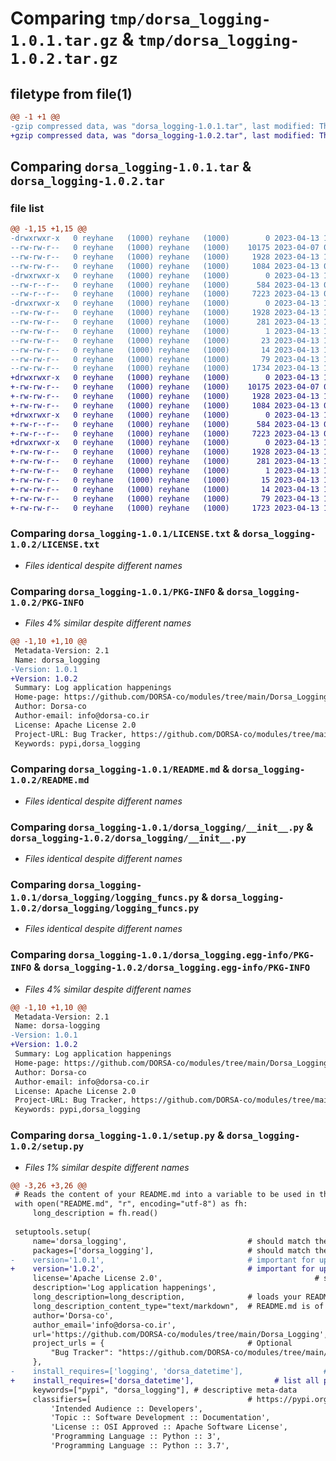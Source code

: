 # Comparing `tmp/dorsa_logging-1.0.1.tar.gz` & `tmp/dorsa_logging-1.0.2.tar.gz`

## filetype from file(1)

```diff
@@ -1 +1 @@
-gzip compressed data, was "dorsa_logging-1.0.1.tar", last modified: Thu Apr 13 10:58:44 2023, max compression
+gzip compressed data, was "dorsa_logging-1.0.2.tar", last modified: Thu Apr 13 11:14:18 2023, max compression
```

## Comparing `dorsa_logging-1.0.1.tar` & `dorsa_logging-1.0.2.tar`

### file list

```diff
@@ -1,15 +1,15 @@
-drwxrwxr-x   0 reyhane   (1000) reyhane   (1000)        0 2023-04-13 10:58:44.483307 dorsa_logging-1.0.1/
--rw-rw-r--   0 reyhane   (1000) reyhane   (1000)    10175 2023-04-07 08:19:35.000000 dorsa_logging-1.0.1/LICENSE.txt
--rw-rw-r--   0 reyhane   (1000) reyhane   (1000)     1928 2023-04-13 10:58:44.483307 dorsa_logging-1.0.1/PKG-INFO
--rw-rw-r--   0 reyhane   (1000) reyhane   (1000)     1084 2023-04-13 08:42:14.000000 dorsa_logging-1.0.1/README.md
-drwxrwxr-x   0 reyhane   (1000) reyhane   (1000)        0 2023-04-13 10:58:44.483307 dorsa_logging-1.0.1/dorsa_logging/
--rw-r--r--   0 reyhane   (1000) reyhane   (1000)      584 2023-04-13 08:37:42.000000 dorsa_logging-1.0.1/dorsa_logging/__init__.py
--rw-r--r--   0 reyhane   (1000) reyhane   (1000)     7223 2023-04-13 08:43:26.000000 dorsa_logging-1.0.1/dorsa_logging/logging_funcs.py
-drwxrwxr-x   0 reyhane   (1000) reyhane   (1000)        0 2023-04-13 10:58:44.483307 dorsa_logging-1.0.1/dorsa_logging.egg-info/
--rw-rw-r--   0 reyhane   (1000) reyhane   (1000)     1928 2023-04-13 10:58:44.000000 dorsa_logging-1.0.1/dorsa_logging.egg-info/PKG-INFO
--rw-rw-r--   0 reyhane   (1000) reyhane   (1000)      281 2023-04-13 10:58:44.000000 dorsa_logging-1.0.1/dorsa_logging.egg-info/SOURCES.txt
--rw-rw-r--   0 reyhane   (1000) reyhane   (1000)        1 2023-04-13 10:58:44.000000 dorsa_logging-1.0.1/dorsa_logging.egg-info/dependency_links.txt
--rw-rw-r--   0 reyhane   (1000) reyhane   (1000)       23 2023-04-13 10:58:44.000000 dorsa_logging-1.0.1/dorsa_logging.egg-info/requires.txt
--rw-rw-r--   0 reyhane   (1000) reyhane   (1000)       14 2023-04-13 10:58:44.000000 dorsa_logging-1.0.1/dorsa_logging.egg-info/top_level.txt
--rw-rw-r--   0 reyhane   (1000) reyhane   (1000)       79 2023-04-13 10:58:44.483307 dorsa_logging-1.0.1/setup.cfg
--rw-rw-r--   0 reyhane   (1000) reyhane   (1000)     1734 2023-04-13 10:55:36.000000 dorsa_logging-1.0.1/setup.py
+drwxrwxr-x   0 reyhane   (1000) reyhane   (1000)        0 2023-04-13 11:14:18.381307 dorsa_logging-1.0.2/
+-rw-rw-r--   0 reyhane   (1000) reyhane   (1000)    10175 2023-04-07 08:19:35.000000 dorsa_logging-1.0.2/LICENSE.txt
+-rw-rw-r--   0 reyhane   (1000) reyhane   (1000)     1928 2023-04-13 11:14:18.381307 dorsa_logging-1.0.2/PKG-INFO
+-rw-rw-r--   0 reyhane   (1000) reyhane   (1000)     1084 2023-04-13 08:42:14.000000 dorsa_logging-1.0.2/README.md
+drwxrwxr-x   0 reyhane   (1000) reyhane   (1000)        0 2023-04-13 11:14:18.381307 dorsa_logging-1.0.2/dorsa_logging/
+-rw-r--r--   0 reyhane   (1000) reyhane   (1000)      584 2023-04-13 08:37:42.000000 dorsa_logging-1.0.2/dorsa_logging/__init__.py
+-rw-r--r--   0 reyhane   (1000) reyhane   (1000)     7223 2023-04-13 08:43:26.000000 dorsa_logging-1.0.2/dorsa_logging/logging_funcs.py
+drwxrwxr-x   0 reyhane   (1000) reyhane   (1000)        0 2023-04-13 11:14:18.381307 dorsa_logging-1.0.2/dorsa_logging.egg-info/
+-rw-rw-r--   0 reyhane   (1000) reyhane   (1000)     1928 2023-04-13 11:14:18.000000 dorsa_logging-1.0.2/dorsa_logging.egg-info/PKG-INFO
+-rw-rw-r--   0 reyhane   (1000) reyhane   (1000)      281 2023-04-13 11:14:18.000000 dorsa_logging-1.0.2/dorsa_logging.egg-info/SOURCES.txt
+-rw-rw-r--   0 reyhane   (1000) reyhane   (1000)        1 2023-04-13 11:14:18.000000 dorsa_logging-1.0.2/dorsa_logging.egg-info/dependency_links.txt
+-rw-rw-r--   0 reyhane   (1000) reyhane   (1000)       15 2023-04-13 11:14:18.000000 dorsa_logging-1.0.2/dorsa_logging.egg-info/requires.txt
+-rw-rw-r--   0 reyhane   (1000) reyhane   (1000)       14 2023-04-13 11:14:18.000000 dorsa_logging-1.0.2/dorsa_logging.egg-info/top_level.txt
+-rw-rw-r--   0 reyhane   (1000) reyhane   (1000)       79 2023-04-13 11:14:18.381307 dorsa_logging-1.0.2/setup.cfg
+-rw-rw-r--   0 reyhane   (1000) reyhane   (1000)     1723 2023-04-13 11:13:14.000000 dorsa_logging-1.0.2/setup.py
```

### Comparing `dorsa_logging-1.0.1/LICENSE.txt` & `dorsa_logging-1.0.2/LICENSE.txt`

 * *Files identical despite different names*

### Comparing `dorsa_logging-1.0.1/PKG-INFO` & `dorsa_logging-1.0.2/PKG-INFO`

 * *Files 4% similar despite different names*

```diff
@@ -1,10 +1,10 @@
 Metadata-Version: 2.1
 Name: dorsa_logging
-Version: 1.0.1
+Version: 1.0.2
 Summary: Log application happenings
 Home-page: https://github.com/DORSA-co/modules/tree/main/Dorsa_Logging
 Author: Dorsa-co
 Author-email: info@dorsa-co.ir
 License: Apache License 2.0
 Project-URL: Bug Tracker, https://github.com/DORSA-co/modules/tree/main/Dorsa_Logging/issues
 Keywords: pypi,dorsa_logging
```

### Comparing `dorsa_logging-1.0.1/README.md` & `dorsa_logging-1.0.2/README.md`

 * *Files identical despite different names*

### Comparing `dorsa_logging-1.0.1/dorsa_logging/__init__.py` & `dorsa_logging-1.0.2/dorsa_logging/__init__.py`

 * *Files identical despite different names*

### Comparing `dorsa_logging-1.0.1/dorsa_logging/logging_funcs.py` & `dorsa_logging-1.0.2/dorsa_logging/logging_funcs.py`

 * *Files identical despite different names*

### Comparing `dorsa_logging-1.0.1/dorsa_logging.egg-info/PKG-INFO` & `dorsa_logging-1.0.2/dorsa_logging.egg-info/PKG-INFO`

 * *Files 4% similar despite different names*

```diff
@@ -1,10 +1,10 @@
 Metadata-Version: 2.1
 Name: dorsa-logging
-Version: 1.0.1
+Version: 1.0.2
 Summary: Log application happenings
 Home-page: https://github.com/DORSA-co/modules/tree/main/Dorsa_Logging
 Author: Dorsa-co
 Author-email: info@dorsa-co.ir
 License: Apache License 2.0
 Project-URL: Bug Tracker, https://github.com/DORSA-co/modules/tree/main/Dorsa_Logging/issues
 Keywords: pypi,dorsa_logging
```

### Comparing `dorsa_logging-1.0.1/setup.py` & `dorsa_logging-1.0.2/setup.py`

 * *Files 1% similar despite different names*

```diff
@@ -3,26 +3,26 @@
 # Reads the content of your README.md into a variable to be used in the setup below
 with open("README.md", "r", encoding="utf-8") as fh:
     long_description = fh.read()
 
 setuptools.setup(
     name='dorsa_logging',                           # should match the package folder
     packages=['dorsa_logging'],                     # should match the package folder
-    version='1.0.1',                                # important for updates
+    version='1.0.2',                                # important for updates
     license='Apache License 2.0',                                  # should match your chosen license
     description='Log application happenings',
     long_description=long_description,              # loads your README.md
     long_description_content_type="text/markdown",  # README.md is of type 'markdown'
     author='Dorsa-co',
     author_email='info@dorsa-co.ir',
     url='https://github.com/DORSA-co/modules/tree/main/Dorsa_Logging', 
     project_urls = {                                # Optional
         "Bug Tracker": "https://github.com/DORSA-co/modules/tree/main/Dorsa_Logging/issues"
     },
-    install_requires=['logging', 'dorsa_datetime'],                  # list all packages that your package uses
+    install_requires=['dorsa_datetime'],                  # list all packages that your package uses
     keywords=["pypi", "dorsa_logging"], # descriptive meta-data
     classifiers=[                                   # https://pypi.org/classifiers
         'Intended Audience :: Developers',
         'Topic :: Software Development :: Documentation',
         'License :: OSI Approved :: Apache Software License',
         'Programming Language :: Python :: 3',
         'Programming Language :: Python :: 3.7',
```

